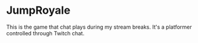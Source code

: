 # JumpRoyale
This is the game that chat plays during my stream breaks. It's a platformer controlled through Twitch chat.
